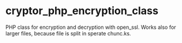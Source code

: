 # cryptor_php_encryption_class
PHP class for encryption and decryption with open_ssl. Works also for larger files, because file is split in sperate chunc.ks. 
